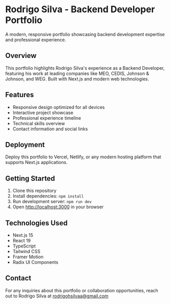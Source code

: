 # Rodrigo Silva - Backend Developer Portfolio

A modern, responsive portfolio showcasing backend development expertise and professional experience.

## Overview

This portfolio highlights Rodrigo Silva's experience as a Backend Developer, featuring his work at leading companies like MEO, CEDIS, Johnson & Johnson, and WEG. Built with Next.js and modern web technologies.

## Features

- Responsive design optimized for all devices
- Interactive project showcase
- Professional experience timeline
- Technical skills overview
- Contact information and social links

## Deployment

Deploy this portfolio to Vercel, Netlify, or any modern hosting platform that supports Next.js applications.

## Getting Started

1. Clone this repository
2. Install dependencies: `npm install`
3. Run development server: `npm run dev`
4. Open [http://localhost:3000](http://localhost:3000) in your browser

## Technologies Used

- Next.js 15
- React 19
- TypeScript
- Tailwind CSS
- Framer Motion
- Radix UI Components

## Contact

For any inquiries about this portfolio or collaboration opportunities, reach out to Rodrigo Silva at rodrigohsilvaa@gmail.com
